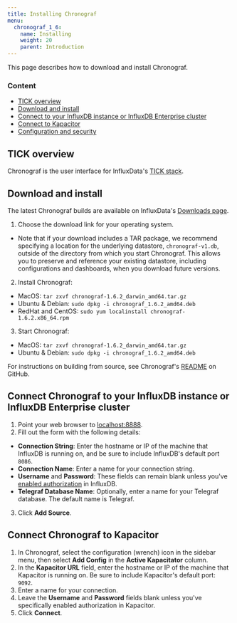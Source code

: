 ```yaml
---
title: Installing Chronograf
menu:
  chronograf_1_6:
    name: Installing
    weight: 20
    parent: Introduction
---
```


This page describes how to download and install Chronograf.

### Content

* [TICK overview](#tick-overview)
* [Download and install](#downloading-and-installing)
* [Connect to your InfluxDB instance or InfluxDB Enterprise cluster](#connect-chronograf-to-your-influxdb-instance-or-influxdb-enterprise-cluster)
* [Connect to Kapacitor](#connect-chronograf-to-kapacitor)
* [Configuration and security](#configuration-and-security)


## TICK overview
Chronograf is the user interface for InfluxData's [TICK stack](https://www.influxdata.com/time-series-platform/).

## Download and install

The latest Chronograf builds are available on InfluxData's [Downloads page](https://influxdata.com/downloads).

1. Choose the download link for your operating system.
  * Note that if your download includes a TAR package, we recommend specifying a location for the underlying datastore, `chronograf-v1.db`, outside of the directory from which you start Chronograf. This allows you to preserve and reference your existing datastore, including configurations and dashboards, when you download future versions.
2. Install Chronograf:
  * MacOS: `tar zxvf chronograf-1.6.2_darwin_amd64.tar.gz`
  * Ubuntu & Debian: `sudo dpkg -i chronograf_1.6.2_amd64.deb`
  * RedHat and CentOS: `sudo yum localinstall chronograf-1.6.2.x86_64.rpm`
3. Start Chronograf:
  * MacOS: `tar zxvf chronograf-1.6.2_darwin_amd64.tar.gz`
  * Ubuntu & Debian: `sudo dpkg -i chronograf_1.6.2_amd64.deb`

For instructions on building from source, see Chronograf's [README](https://github.com/influxdata/chronograf/blob/master/README.md#from-source) on GitHub.

## Connect Chronograf to your InfluxDB instance or InfluxDB Enterprise cluster

1. Point your web browser to [localhost:8888](http://localhost:8888).
2. Fill out the form with the following details:
  * **Connection String**: Enter the hostname or IP of the machine that InfluxDB is running on, and be sure to include InfluxDB's default port `8086`.
  * **Connection Name**: Enter a name for your connection string.
  * **Username** and **Password**: These fields can remain blank unless you've [enabled authorization](influxdb/v1.6/administration/config/#auth-enabled-false) in InfluxDB.
  * **Telegraf Database Name**: Optionally, enter a name for your Telegraf database. The default name is Telegraf.
3. Click **Add Source**.

## Connect Chronograf to Kapacitor

1. In Chronograf, select the configuration (wrench) icon in the sidebar menu, then select **Add Config** in the **Active Kapacitator** column.
2. In the **Kapacitor URL** field, enter the hostname or IP of the machine that Kapacitor is running on. Be sure to include Kapacitor's default port: `9092`.
3. Enter a name for your connection.
4. Leave the **Username** and **Password** fields blank unless you've specifically enabled authorization in Kapacitor.
5. Click **Connect**.
